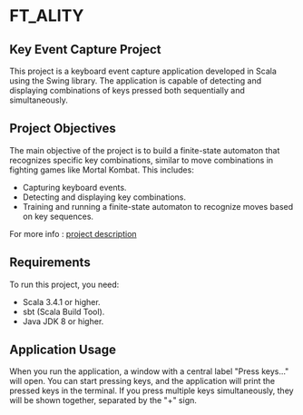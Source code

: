 # FT_ALITY

## Key Event Capture Project

This project is a keyboard event capture application developed in Scala using the Swing library. 
The application is capable of detecting and displaying combinations of keys pressed both sequentially and simultaneously.

## Project Objectives

The main objective of the project is to build a finite-state automaton that recognizes specific key combinations,
similar to move combinations in fighting games like Mortal Kombat. This includes:

- Capturing keyboard events.
- Detecting and displaying key combinations.
- Training and running a finite-state automaton to recognize moves based on key sequences.

For more info : [project description](docs/en.subject.pdf)

## Requirements

To run this project, you need:

- Scala 3.4.1 or higher.
- sbt (Scala Build Tool).
- Java JDK 8 or higher.

## Application Usage

When you run the application, a window with a central label "Press keys..." will open. You can start pressing keys, 
and the application will print the pressed keys in the terminal. If you press multiple keys simultaneously, they will 
be shown together, separated by the "+" sign.



